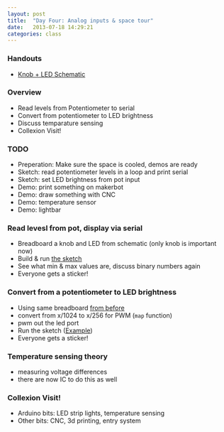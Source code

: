 ```yaml
---
layout: post
title:  "Day Four: Analog inputs & space tour"
date:   2013-07-18 14:29:21
categories: class
---
```


### Handouts

* [Knob + LED
  Schematic](https://github.com/collexion/arduinoclass/raw/master/Day4/KnobSchematic.pdf)

### Overview

* Read levels from Potentiometer to serial
* Convert from potentiometer to LED brightness
* Discuss temparature sensing
* Collexion Visit!

### TODO

* Preperation: Make sure the space is cooled, demos are ready
* Sketch: read potentiometer levels in a loop and print serial
* Sketch: set LED brightness from pot input
* Demo: print something on makerbot
* Demo: draw something with CNC
* Demo: temperature sensor
* Demo: lightbar

### Read levesl from pot, display via serial

* Breadboard a knob and LED from schematic (only knob is important now)
* Build & run [the
  sketch](https://raw.github.com/collexion/arduinoclass/master/Day4/KnobToSerial/KnobToSerial.ino)
* See what min & max values are, discuss binary numbers again
* Everyone gets a sticker!

### Convert from a potentiometer to LED brightness

* Using same breadboard [from
  before](https://github.com/collexion/arduinoclass/raw/master/Day4/KnobSchematic.pdf)
* convert from x/1024 to x/256 for PWM (`map` function)
* pwm out the led port
* Run the sketch
  ([Example](https://raw.github.com/collexion/arduinoclass/master/Day4/KnobToLED/KnobToLED.ino))
* Everyone gets a sticker!

### Temperature sensing theory

* measuring voltage differences
* there are now IC to do this as well

### Collexion Visit!

* Arduino bits: LED strip lights, temperature sensing
* Other bits: CNC, 3d printing, entry system
